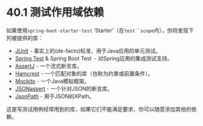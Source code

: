 # 40.1 测试作用域依赖

如果使用`spring-boot-starter-test` ‘Starter’（在```test``scope```内），你将发现下列被提供的库：

* [JUnit](http://junit.org/) - 事实上的\(de-facto\)标准，用于Java应用的单元测试。
* [Spring Test](http://docs.spring.io/spring/docs/4.3.3.RELEASE/spring-framework-reference/htmlsingle/#integration-testing.html) & Spring Boot Test  - 对Spring应用的集成测试支持。
* [AssertJ](http://joel-costigliola.github.io/assertj/) - 一个流式断言库。
* [Hamcrest](http://hamcrest.org/JavaHamcrest/) - 一个匹配对象的库（也称为约束或前置条件）。
* [Mockito](http://mockito.org/) - 一个Java模拟框架。
* [JSONassert](https://github.com/skyscreamer/JSONassert) - 一个针对JSON的断言库。
* [JsonPath](https://github.com/jayway/JsonPath) - 用于JSON的XPath。

这是写测试用例经常用到的库，如果它们不能满足要求，你可以随意添加其他的依赖。

